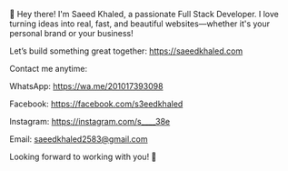 👋 Hey there! I'm Saeed Khaled, a passionate Full Stack Developer.
I love turning ideas into real, fast, and beautiful websites—whether it's your personal brand or your business!


Let’s build something great together: https://saeedkhaled.com


Contact me anytime:

WhatsApp: https://wa.me/201017393098
    
Facebook: https://facebook.com/s3eedkhaled
    
Instagram: https://instagram.com/s____38e
    
Email: saeedkhaled2583@gmail.com

Looking forward to working with you! 🚀
